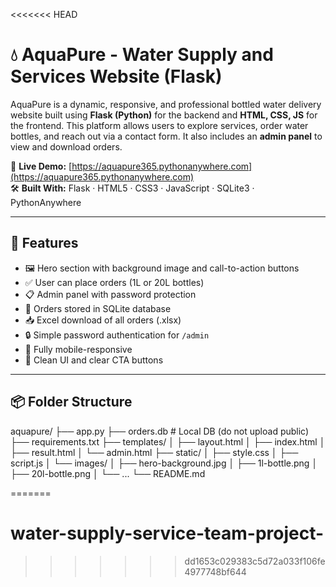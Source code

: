 <<<<<<< HEAD

# 💧 AquaPure - Water Supply and Services Website (Flask)

AquaPure is a dynamic, responsive, and professional bottled water delivery website built using **Flask (Python)** for the backend and **HTML, CSS, JS** for the frontend. This platform allows users to explore services, order water bottles, and reach out via a contact form. It also includes an **admin panel** to view and download orders.

🚀 **Live Demo:** [https://aquapure365.pythonanywhere.com](https://aquapure365.pythonanywhere.com)  
🛠️ **Built With:** Flask · HTML5 · CSS3 · JavaScript · SQLite3 · PythonAnywhere

---

## 🌟 Features

- 🖼️ Hero section with background image and call-to-action buttons  
- ✅ User can place orders (1L or 20L bottles)  
- 📋 Admin panel with password protection  
- 📨 Orders stored in SQLite database  
- 📥 Excel download of all orders (.xlsx)  
- 🔒 Simple password authentication for `/admin`  
- 📱 Fully mobile-responsive  
- 🎯 Clean UI and clear CTA buttons

---
## 📦 Folder Structure
aquapure/
├── app.py
├── orders.db # Local DB (do not upload public)
├── requirements.txt
├── templates/
│ ├── layout.html
│ ├── index.html
│ ├── result.html
│ └── admin.html
├── static/
│ ├── style.css
│ ├── script.js
│ └── images/
│ ├── hero-background.jpg
│ ├── 1l-bottle.png
│ ├── 20l-bottle.png
│ └── ...
└── README.md

=======
# water-supply-service-team-project-
>>>>>>> dd1653c029383c5d72a033f106fe4977748bf644
